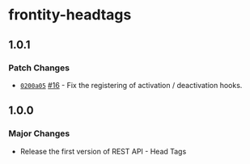 # frontity-headtags

## 1.0.1

### Patch Changes

- [`0200a05`](https://github.com/frontity/wp-plugins/commit/0200a05ddb59d577d69eef54e7632e38a91b2eba) [#16](https://github.com/frontity/wp-plugins/pull/16) - Fix the registering of activation / deactivation hooks.

## 1.0.0

### Major Changes

- Release the first version of REST API - Head Tags

